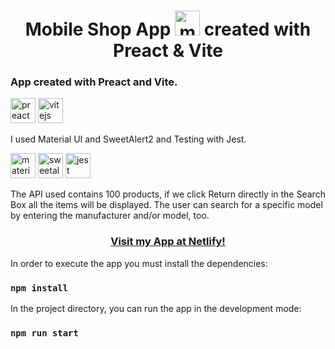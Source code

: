 <h1 align="center">Mobile Shop App <img src="https://icon-library.com/images/icon-for-mobile/icon-for-mobile-27.jpg" alt="music-app" width="40" height="40" /> created with Preact & Vite</h1>

<h3>App created with Preact and Vite.</h3> 
<p>
<img src="https://preactjs.com/assets/app-icon.png" alt="preact" width="40" height="40" />
<img src="https://vectorwiki.com/images/bjlcA__vitejs.svg" alt="vitejs" width="40" height="40" />
</p>

I used Material UI and SweetAlert2 and Testing with Jest.
<p>
<img src="https://v4.material-ui.com/static/logo.png" alt="materialui" width="40" height="40" />
<img src="https://raw.githubusercontent.com/sweetalert2/sweetalert2/HEAD/assets/swal2-logo.png" alt="sweetalert2" height="40" />
<img src="https://www.vectorlogo.zone/logos/jestjsio/jestjsio-icon.svg" alt="jest" width="40" height="40" /> 
</p>

The API used contains 100 products, if we click Return directly in the Search Box all the items will be displayed. 
The user can search for a specific model by entering the manufacturer and/or model, too.


<a href="https://trassi-mobile-shop.netlify.app"><h3 align="center">Visit my App at Netlify!</h3></a>


In order to execute the app you must install the dependencies:

### `npm install`

In the project directory, you can run the app in the development mode:

### `npm run start`
